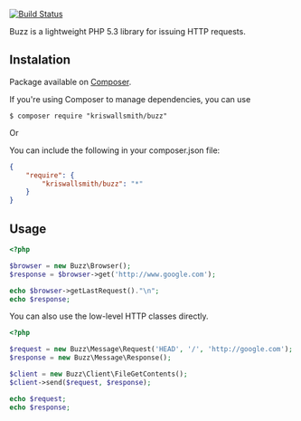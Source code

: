 [![Build Status](https://secure.travis-ci.org/kriswallsmith/Buzz.png?branch=master)](http://travis-ci.org/kriswallsmith/Buzz)

Buzz is a lightweight PHP 5.3 library for issuing HTTP requests.

## Instalation

Package available on [Composer](https://packagist.org/packages/kriswallsmith/buzz).

If you're using Composer to manage dependencies, you can use

    $ composer require "kriswallsmith/buzz"

Or

You can include the following in your composer.json file:

```json
{
    "require": {
        "kriswallsmith/buzz": "*"
    }
}
```

## Usage 

```php
<?php

$browser = new Buzz\Browser();
$response = $browser->get('http://www.google.com');

echo $browser->getLastRequest()."\n";
echo $response;
```

You can also use the low-level HTTP classes directly.

```php
<?php

$request = new Buzz\Message\Request('HEAD', '/', 'http://google.com');
$response = new Buzz\Message\Response();

$client = new Buzz\Client\FileGetContents();
$client->send($request, $response);

echo $request;
echo $response;
```

